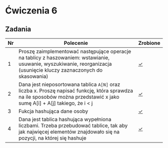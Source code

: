 # Ćwiczenia 6

## Zadania

| Nr| Polecenie |Zrobione |
|--|--|--|
|1 |Proszę zaimplementować następujące operacje na tablicy z haszowaniem: wstawianie, usuwanie, wyszukiwanie, reorganizacja (usunięcie kluczy zaznaczonych do skasowania)|[✓](../lab06/01.cpp "zad 1")|
|2 |Dana jest nieposortowana tablica `A[N]` oraz liczba x. Proszę napisać funkcję, która sprawdza na ile sposobów można przedstawić x jako sumę A[i] + A[j] takiego, że i < j|[✓](../lab06/02.cpp "zad 2")|
|3 |Fukcja hashująca dane osoby|[✓](../lab06/03.cpp "zad 3")|
|4 |Dana jest tablica hashująca wypełniona liczbami. Trzeba przebudować tablice, tak aby jak najwięcej elementów znajdowało się na pozycji, na której się hashuje|[✓](../lab06/04.cpp "zad 4")|